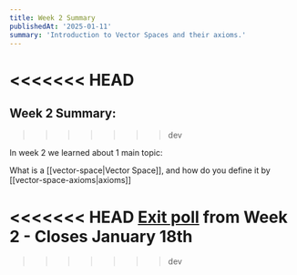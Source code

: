 ```yaml
---
title: Week 2 Summary
publishedAt: '2025-01-11'
summary: 'Introduction to Vector Spaces and their axioms.'
---
```

<<<<<<< HEAD
=======
## Week 2 Summary:
>>>>>>> dev

In week 2 we learned about 1 main topic: 

What is a [[vector-space|Vector Space]], and how do you define it by [[vector-space-axioms|axioms]]

<<<<<<< HEAD
[Exit poll](https://forms.gle/QLeqFF43BxmTf8v39) from Week 2 - Closes January 18th
=======
>>>>>>> dev
